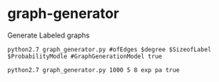 # graph-generator
Generate Labeled graphs 

```
python2.7 graph_generator.py #ofEdges $degree $SizeofLabel $ProbabilityModle #GraphGenerationModel true
```

``` 
python2.7 graph_generator.py 1000 5 8 exp pa true

```

